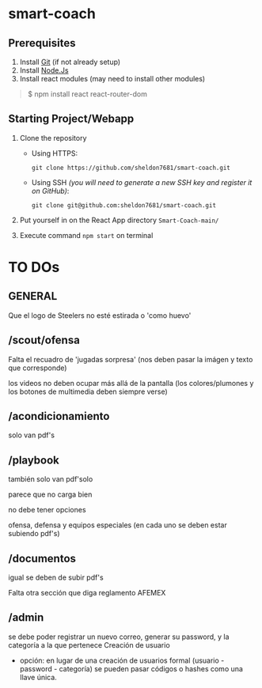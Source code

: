 # smart-coach

## Prerequisites

1. Install [Git](https://github.com/git-guides/install-git) (if not already setup)
1. Install [Node.Js](https://nodejs.org/en/download)
1. Install react modules (may need to install other modules)

> $ npm install react react-router-dom

## Starting Project/Webapp

1. Clone the repository

   - Using HTTPS:

     `git clone https://github.com/sheldon7681/smart-coach.git`

   - Using SSH _(you will need to generate a new SSH key and register it on GitHub)_:

     `git clone git@github.com:sheldon7681/smart-coach.git`

2. Put yourself in on the React App directory `Smart-Coach-main/`

3. Execute command `npm start` on terminal

# TO DOs

## GENERAL

  Que el logo de Steelers no esté estirada o 'como huevo'

## /scout/ofensa 
  
  Falta el recuadro de 'jugadas sorpresa'
  (nos deben pasar la imágen y texto que corresponde)

  los videos no deben ocupar más allá de la pantalla 
  (los colores/plumones y los botones de multimedia deben siempre verse)

## /acondicionamiento

  solo van pdf's

## /playbook

  también solo van pdf'solo
  
  parece que no carga bien

  no debe tener opciones

  ofensa, defensa y equipos especiales (en cada uno se deben estar subiendo pdf's)

## /documentos

  igual se deben de subir pdf's

  Falta otra sección que diga reglamento AFEMEX


## /admin
  se debe poder registrar un nuevo correo, generar su password, y la categoría a la que pertenece
  Creación de usuario

  * opción: 
      en lugar de una creación de usuarios formal (usuario - password - categoría)
      se pueden pasar códigos o hashes como una llave única.
